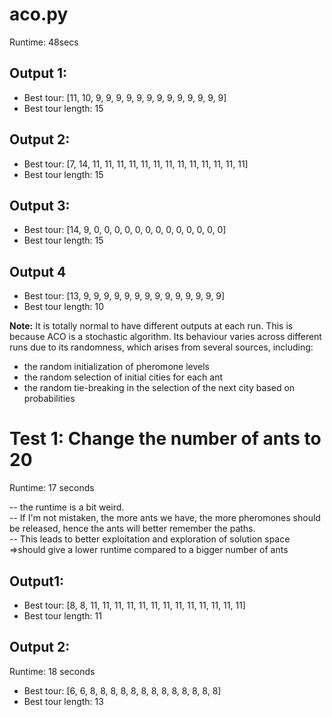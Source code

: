 # aco.py
Runtime: 48secs

## Output 1:
* Best tour: [11, 10, 9, 9, 9, 9, 9, 9, 9, 9, 9, 9, 9, 9, 9]
* Best tour length: 15

## Output 2: 
* Best tour: [7, 14, 11, 11, 11, 11, 11, 11, 11, 11, 11, 11, 11, 11, 11]
* Best tour length: 15

## Output 3:
* Best tour: [14, 9, 0, 0, 0, 0, 0, 0, 0, 0, 0, 0, 0, 0, 0]
* Best tour length: 15

## Output 4
* Best tour: [13, 9, 9, 9, 9, 9, 9, 9, 9, 9, 9, 9, 9, 9, 9]
* Best tour length: 10

**Note:** 
It is totally normal to have different outputs at each run.  This is because ACO is a stochastic algorithm.  Its behaviour varies across different runs due to its randomness, which arises from several sources, including:

* the random initialization of pheromone levels
* the random selection of initial cities for each ant
* the random tie-breaking in the selection of the next city based on probabilities
  
# Test 1: Change the number of ants to 20
Runtime: 17 seconds

-- the runtime is a bit weird.  
-- If I'm not mistaken, the more ants we have, the more pheromones should be released, hence the ants will better remember the paths.  
-- This leads to better exploitation and exploration of solution space =>should give a lower runtime compared to a bigger number of ants

## Output1: 
* Best tour: [8, 8, 11, 11, 11, 11, 11, 11, 11, 11, 11, 11, 11, 11, 11]
* Best tour length: 11

## Output 2: 
Runtime: 18 seconds
* Best tour: [6, 6, 8, 8, 8, 8, 8, 8, 8, 8, 8, 8, 8, 8, 8]
* Best tour length: 13
